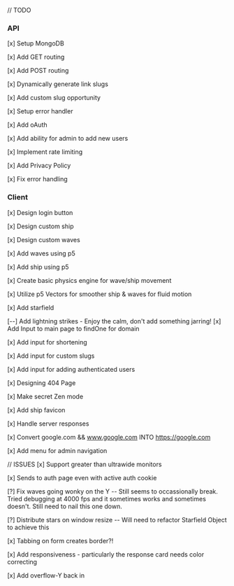 // TODO
### API
[x] Setup MongoDB

[x] Add GET routing

[x] Add POST routing

[x] Dynamically generate link slugs

[x] Add custom slug opportunity

[x] Setup error handler

[x] Add oAuth

[x] Add ability for admin to add new users

[x] Implement rate limiting

[x] Add Privacy Policy

[x] Fix error handling

### Client
[x] Design login button

[x] Design custom ship

[x] Design custom waves

[x] Add waves using p5

[x] Add ship using p5

[x] Create basic physics engine for wave/ship movement

[x] Utilize p5 Vectors for smoother ship & waves for fluid motion

[x] Add starfield

[--] Add lightning strikes
    - Enjoy the calm, don't add something jarring!
[x] Add Input to main page to findOne for domain

[x] Add input for shortening

[x] Add input for custom slugs

[x] Add input for adding authenticated users

[x] Designing 404 Page

[x] Make secret Zen mode

[x] Add ship favicon

[x] Handle server responses

[x] Convert google.com && www.google.com INTO https://google.com

[x] Add menu for admin navigation


// ISSUES
[x] Support greater than ultrawide monitors

[x] Sends to auth page even with active auth cookie

[?] Fix waves going wonky on the Y
 -- Still seems to occassionally break. Tried debugging at 4000 fps and it sometimes works and sometimes doesn't. Still need to nail this one down.

[?] Distribute stars on window resize
 -- Will need to refactor Starfield Object to achieve this

[x] Tabbing on form creates border?!

[x] Add responsiveness - particularly the response card needs color correcting

[x] Add overflow-Y back in